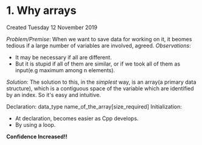 # 1. Why arrays
Created Tuesday 12 November 2019

*Problem/Premise*: When we want to save data for working on it, it beomes tedious if a large number of variables are involved, agreed.
*Observations*: 

* It may be necessary if all are different. 
* But it is stupid if all of them are similar, or if we took all of them as input(e.g maximum among n elements). 

*Solution*: The solution to this, in the *simplest* way, is an array(a primary data structure), which is a contiguous space of the variable which are identified by an index. So it's easy and intuitive.

Declaration:
data_type name_of_the_array[size_required]
Initialization:

* At declaration, becomes easier as Cpp develops.
* By using a loop.


**Confidence Increased!!**

